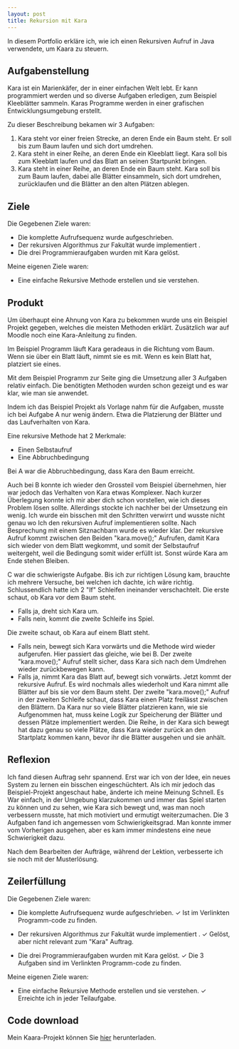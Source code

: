 ```yaml
---
layout: post
title: Rekursion mit Kara
---
```


In diesem Portfolio erkläre ich, wie ich einen Rekursiven Aufruf in Java verwendete, um Kaara zu steuern.
<!--more-->

## Aufgabenstellung

Kara ist ein Marienkäfer, der in einer einfachen Welt lebt. Er kann programmiert werden und so diverse Aufgaben erledigen, zum Beispiel Kleeblätter sammeln. Karas Programme werden in einer grafischen Entwicklungsumgebung erstellt.

Zu dieser Beschreibung bekamen wir 3 Aufgaben:

1. Kara steht vor einer freien Strecke, an deren Ende ein Baum steht. Er soll bis zum Baum laufen und sich dort umdrehen.
2. Kara steht in einer Reihe, an deren Ende ein Kleeblatt liegt. Kara soll bis zum Kleeblatt laufen und das Blatt an seinen Startpunkt bringen.
3. Kara steht in einer Reihe, an deren Ende ein Baum steht. Kara soll bis zum Baum laufen, dabei alle Blätter einsammeln, sich dort umdrehen, zurücklaufen und die Blätter an den alten Plätzen ablegen.

## Ziele

Die Gegebenen Ziele waren:

- Die komplette Aufrufsequenz wurde aufgeschrieben.
- Der rekursiven Algorithmus zur Fakultät wurde implementiert .
- Die drei Programmieraufgaben wurden mit Kara gelöst.

Meine eigenen Ziele waren:

- Eine einfache Rekursive Methode erstellen und sie verstehen.

## Produkt

Um überhaupt eine Ahnung von Kara zu bekommen wurde uns ein Beispiel Projekt gegeben, welches die meisten Methoden erklärt. Zusätzlich war auf Moodle noch eine Kara-Anleitung zu finden. 

Im Beispiel Programm läuft Kara geradeaus in die Richtung vom Baum. Wenn sie über ein Blatt läuft, nimmt sie es mit. Wenn es kein Blatt hat, platziert sie eines.

Mit dem Beispiel Programm zur Seite ging die Umsetzung aller 3 Aufgaben relativ einfach. Die benötigten Methoden wurden schon gezeigt und es war klar, wie man sie anwendet. 

Indem ich das Beispiel Projekt als Vorlage nahm für die Aufgaben, musste ich bei Aufgabe A nur wenig ändern. Etwa die Platzierung der Blätter und das Laufverhalten von Kara.

Eine rekursive Methode hat 2 Merkmale: 

- Einen Selbstaufruf
- Eine Abbruchbedingung

Bei A war die Abbruchbedingung, dass Kara den Baum erreicht.

Auch bei B konnte ich wieder den Grossteil vom Beispiel übernehmen, hier war jedoch das Verhalten von Kara etwas Komplexer. Nach kurzer Überlegung konnte ich mir aber dich schon vorstellen, wie ich dieses Problem lösen sollte. Allerdings stockte ich nachher bei der Umsetzung ein wenig. Ich wurde ein bisschen mit den Schritten verwirrt und wusste nicht genau wo Ich den rekursiven Aufruf implementieren sollte. Nach Besprechung mit einem Sitznachbarn wurde es wieder klar. Der rekursive Aufruf kommt zwischen den Beiden "kara.move();" Aufrufen, damit Kara sich wieder von dem Blatt wegkommt, und somit der Selbstaufruf weitergeht, weil die Bedingung somit wider erfüllt ist. Sonst würde Kara am Ende stehen Bleiben.

C war die schwierigste Aufgabe. Bis ich zur richtigen Lösung kam, brauchte ich mehrere Versuche, bei welchen ich dachte, ich wäre richtig. Schlussendlich hatte ich 2 "If" Schleifen ineinander verschachtelt. Die erste schaut, ob Kara vor dem Baum steht.

- Falls ja, dreht sich Kara um.
- Falls nein, kommt die zweite Schleife ins Spiel.

Die zweite schaut, ob Kara auf einem Blatt steht.

- Falls nein, bewegt sich Kara vorwärts und die Methode wird wieder aufgerufen. Hier passiert das gleiche, wie bei B. Der zweite "kara.move();" Aufruf stellt sicher, dass Kara sich nach dem Umdrehen wieder zurückbewegen kann.
- Falls ja, nimmt Kara das Blatt auf, bewegt sich vorwärts. Jetzt kommt der rekursive Aufruf. Es wird nochmals alles wiederholt und Kara nimmt alle Blätter auf bis sie vor dem Baum steht. Der zweite "kara.move();" Aufruf in der zweiten Schleife schaut, dass Kara einen Platz freilässt zwischen den Blättern.
Da Kara nur so viele Blätter platzieren kann, wie sie Aufgenommen hat, muss keine Logik zur Speicherung der Blätter und dessen Plätze implementiert werden. Die Reihe, in der Kara sich bewegt hat dazu genau so viele Plätze, dass Kara wieder zurück an den Startplatz kommen kann, bevor ihr die Blätter ausgehen und sie anhält.

## Reflexion

Ich fand diesen Auftrag sehr spannend. Erst war ich von der Idee, ein neues System zu lernen ein bisschen eingeschüchtert. Als ich mir jedoch das Beispiel-Projekt angeschaut habe, änderte ich meine Meinung Schnell. Es War einfach, in der Umgebung klarzukommen und immer das Spiel starten zu können und zu sehen, wie Kara sich bewegt und, was man noch verbessern musste, hat mich motiviert und ermutigt weiterzumachen. Die 3 Aufgaben fand ich angemessen vom Schwierigkeitsgrad. Man konnte immer vom Vorherigen ausgehen, aber es kam immer mindestens eine neue Schwierigkeit dazu. 

Nach dem Bearbeiten der Aufträge, während der Lektion, verbesserte ich sie noch mit der Musterlösung.

## Zeilerfüllung

Die Gegebenen Ziele waren:

- Die komplette Aufrufsequenz wurde aufgeschrieben. ✓
Ist im Verlinkten Programm-code zu finden.

- Der rekursiven Algorithmus zur Fakultät wurde implementiert . ✓
Gelöst, aber nicht relevant zum "Kara" Auftrag.

- Die drei Programmieraufgaben wurden mit Kara gelöst. ✓
Die 3 Aufgaben sind im Verlinkten Programm-code zu finden.


Meine eigenen Ziele waren:

- Eine einfache Rekursive Methode erstellen und sie verstehen. ✓
Erreichte ich in jeder Teilaufgabe.

## Code download

Mein Kaara-Projekt können Sie <a href="/projekte/Rekursion mit Kara/Kara Aufgaben a.b.c.zip" download>hier</a> herunterladen.
